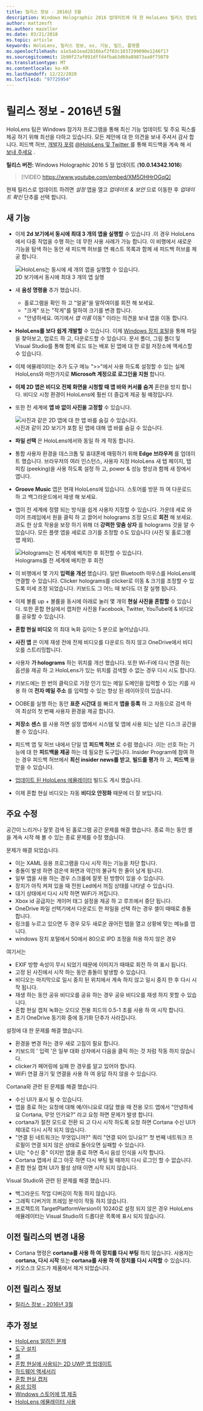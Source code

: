 ```yaml
---
title: 릴리스 정보 - 2016년 5월
description: Windows Holographic 2016 업데이트에 대 한 HoloLens 릴리스 정보입니다.
author: mattzmsft
ms.author: mazeller
ms.date: 03/21/2018
ms.topic: article
keywords: HoloLens, 릴리스 정보, os, 기능, 빌드, 플랫폼
ms.openlocfilehash: a1e5ab1ead2816baf2f03c1037299090e1246f17
ms.sourcegitcommit: 1b90f27af091dffd4fba63d69a89873aa0f75079
ms.translationtype: MT
ms.contentlocale: ko-KR
ms.lasthandoff: 12/22/2020
ms.locfileid: "97725954"
---
```

# <a name="release-notes---may-2016"></a>릴리스 정보 - 2016년 5월

HoloLens 팀은 Windows 참가자 프로그램을 통해 최신 기능 업데이트 및 주요 픽스를 제공 하기 위해 최선을 다하고 있습니다. 모든 제안에 대 한 의견을 보내 주셔서 감사 합니다. 피드백 허브, [개발자 포럼](https://forums.hololens.com) [ @HoloLens 및 Twitter ](https://twitter.com/hololens)를 통해 피드백을 계속 해 서 [보내 주세요](https://docs.microsoft.com/windows/mixed-reality/give-us-feedback) .

**릴리스 버전:** Windows Holographic 2016 5 월 업데이트 (**10.0.14342.1016**)

>[!VIDEO https://www.youtube.com/embed/XM5OHHrOGqQ]

현재 릴리스로 업데이트 하려면 *설정* 앱을 열고 *업데이트 & 보안* 으로 이동한 후 *업데이트 확인* 단추를 선택 합니다.

## <a name="new-features"></a>새 기능

* 이제 **2d 보기에서 동시에 최대 3 개의 앱을 실행할** 수 있습니다 .이 경우 HoloLens에서 다중 작업을 수행 하는 데 무한 사용 사례가 가능 합니다. 이 비행에서 새로운 기능을 탐색 하는 동안 새 피드백 허브를 연 퀘스트 목록과 함께 새 피드백 허브를 제공 합니다.

  ![HoloLens는 동시에 세 개의 앱을 실행할 수 있습니다.](images/img-3625-400px.jpg)<br>
  2D 보기에서 동시에 최대 3 개의 앱 실행

* 새 **음성 명령을** 추가 했습니다.
   * 홀로그램을 확인 하 고 "얼굴"을 말하여이를 회전 해 보세요.
   * "크게" 또는 "작게"를 말하여 크기를 변경 합니다.
   * "안녕하세요. 여기에서 *앱 이름* 이동" 이라는 의견을 보내 앱을 이동 합니다.
* **HoloLens를 보다 쉽게 개발할** 수 있습니다. 이제 [Windows 장치 포털](https://docs.microsoft.com/windows/mixed-reality/develop/platform-capabilities-and-apis/using-the-windows-device-portal)을 통해 파일을 찾아보고, 업로드 하 고, 다운로드할 수 있습니다. 문서 폴더, 그림 폴더 및 Visual Studio를 통해 함께 로드 또는 배포 된 앱에 대 한 로컬 저장소에 액세스할 수 있습니다.
* 이제 에뮬레이터는 추가 도구 메뉴 ">>"에서 사용 하도록 설정할 수 있는 실제 HoloLens와 마찬가지로 **Microsoft 계정으로 로그인을 지원** 합니다.
* **이제 2D 앱은 비디오 전체 화면을 시청할 때 앱 바와 커서를 숨겨** 혼란을 방지 합니다. 비디오 시청 환경이 HoloLens에 훨씬 더 즐겁게 제공 될 예정입니다.
* 또한 전 세계에 **앱 바 없이 사진을 고정할** 수 있습니다.

  ![사진과 같은 2D 앱에 대 한 앱 바를 숨길 수 있습니다.](images/img-3626-400px.jpg)<br>
  사진과 같이 2D 보기가 포함 된 앱에 대해 앱 바를 숨길 수 있습니다.

* **파일 선택** 은 HoloLens에서와 동일 하 게 작동 합니다.
* 통합 사용자 환경을 데스크톱 및 휴대폰에 매핑하기 위해 **Edge 브라우저** 를 업데이트 했습니다. 브라우저의 여러 인스턴스, 사용자 지정 HoloLens 새 탭 페이지, 탭 피킹 (peeking)을 사용 하도록 설정 하 고, power & 성능 향상과 함께 새 창에서 엽니다.
* **Groove Music** 앱은 현재 HoloLens에 있습니다. 스토어를 방문 하 여 다운로드 하 고 백그라운드에서 재생 해 보세요.
* 앱이 전 세계에 정렬 되는 방식을 쉽게 사용자 지정할 수 있습니다. 가운데 세로 와이어 프레임에서 원을 클릭 하 고 끌어서 holograms 조정 모드로 **회전** 해 보세요. 과도 한 상호 작용을 보장 하기 위해 더 **강력한 맞춤 상자** 를 holograms 것을 알 수 있습니다. 모든 플랫 앱을 세로로 크기를 조정할 수도 있습니다 (사진 및 홀로그램 앱 제외).

  ![Holograms는 전 세계에 배치한 후 회전할 수 있습니다.](images/img-3627-400px.jpg)<br>
  Holograms를 전 세계에 배치한 후 회전

* 이 비행에서 몇 가지 **입력을 개선** 했습니다. 일반 Bluetooth 마우스를 HoloLens에 연결할 수 있습니다. Clicker holograms를 clicker로 이동 & 크기를 조정할 수 있도록 미세 조정 되었습니다. 키보드도 그 어느 때 보다도 더 잘 실행 됩니다.
* 이제 볼륨 up + 볼륨을 동시에 아래로 눌러 몇 개의 **현실 사진을 혼합할** 수 있습니다. 또한 혼합 현실에서 캡처한 사진을 Facebook, Twitter, YouTube에 & 비디오를 공유할 수 있습니다.
* **혼합 현실 비디오** 의 최대 녹화 길이는 5 분으로 늘어났습니다.
* **사진 앱** 은 이제 재생 전에 전체 비디오를 다운로드 하지 않고 OneDrive에서 비디오를 스트리밍합니다.
* 사용자 **가 holograms** 하는 위치를 개선 했습니다. 또한 Wi-Fi에 다시 연결 하는 옵션을 제공 하 고 HoloLens가 있는 위치를 검색할 수 없는 경우 다시 시도 합니다.
* 키보드에는 한 번의 클릭으로 가장 인기 있는 메일 도메인을 입력할 수 있는 키를 사용 하 여 **전자 메일 주소** 를 입력할 수 있는 향상 된 레이아웃이 있습니다.
* OOBE를 실행 하는 동안 **표준 시간대** 를 빠르게 **앱을 등록** 하 고 자동으로 검색 하 여 최상의 첫 번째 사용자 환경을 제공 합니다.
* **저장소 센스** 를 사용 하면 설정 앱에서 시스템 및 앱에 사용 되는 남은 디스크 공간을 볼 수 있습니다.
* 피드백 앱 및 허브 내에서 단일 앱 **피드백 허브** 로 수렴 했습니다 .이는 선호 하는 기능에 대 한 **피드백을 제공** 하는 데 필요한 도구입니다. Insider Program에 참여 하는 경우 피드백 허브에서 **최신 insider news를 받고**, **빌드를 평가** 하 고, **피드백** 을 받을 수 있습니다.
* [업데이트 된 HoloLens 에뮬레이터](https://docs.microsoft.com/windows/mixed-reality/develop/install-the-tools) 빌드도 게시 했습니다.
* 이제 혼합 현실 비디오는 자동 **비디오 안정화** 때문에 더 잘 보입니다.

## <a name="major-fixes"></a>주요 수정

공간이 느리거나 잘못 검색 된 홀로그램 공간 문제를 해결 했습니다. 종료 하는 동안 셸을 계속 시작 해 볼 수 있는 종료 문제를 수정 했습니다.

문제가 해결 되었습니다.
* 이는 XAML 응용 프로그램을 다시 시작 하는 기능을 차단 합니다.
* 충돌이 발생 하면 검은색 화면과 약간의 불규칙 한 줄이 남게 됩니다.
* 일부 앱을 사용 하는 경우 스크롤에 잘못 된 방향이 있을 수 있습니다.
* 장치가 아직 켜져 있을 때 전원 Led에서 꺼짐 상태를 나타낼 수 있습니다.
* 대기 상태에서 다시 시작 하면 WiFi가 꺼집니다.
* Xbox id 공급자는 게이머 태그 설정을 제공 하 고 루프에서 중단 됩니다.
* OneDrive 파일 선택기에서 다운로드 한 파일을 선택 하는 경우 셸이 때때로 충돌 합니다.
* 링크를 누르고 있으면 두 경우 모두 새로운 끊어진 탭을 열고 상황에 맞는 메뉴를 엽니다.
* windows 장치 포털에서 50에서 80으로 IPD 조정을 허용 하지 않은 경우

여기서는
* EXIF 방향 속성이 무시 되었기 때문에 이미지가 때때로 회전 하 여 표시 됩니다.
* 고정 된 사진에서 시작 하는 동안 충돌이 발생할 수 있습니다.
* 비디오는 마지막으로 일시 중지 된 위치에서 계속 하지 않고 일시 중지 한 후 다시 시작 됩니다.
* 재생 하는 동안 공유 비디오를 공유 하는 경우 공유 비디오를 재생 하지 못할 수 있습니다.
* 혼합 현실 캡처 녹화는 오디오 전용 피드의 0.5-1 초를 사용 하 여 시작 합니다.
* 초기 OneDrive 동기화 중에 동기화 단추가 사라집니다.

설정에 대 한 문제를 해결 했습니다.
* 환경을 변경 하는 경우 새로 고침이 필요 합니다.
* 키보드의 ' 입력 '은 일부 대화 상자에서 다음을 클릭 하는 것 처럼 작동 하지 않습니다.
* clicker가 페어링에 실패 한 경우를 알고 있어야 합니다.
* WiFi 연결 끊기 및 연결을 사용 하 여 응답 하지 않을 수 있습니다.

Cortana와 관련 된 문제를 해결 했습니다.
* 수신 UI가 표시 될 수 있습니다.
* 앱을 종료 하는 요청에 대해 예/아니요로 대답 했을 때 전용 모드 앱에서 "안녕하세요 Cortana, 무엇 인가요?" 라고 요청 하면 문제가 발생 합니다.
* cortana가 절전 모드로 전환 되 고 다시 시작 하도록 요청 하면 Cortana 수신 UI가 제대로 다시 시작 되지 않습니다.
* "연결 된 네트워크는 무엇입니까?" 쿼리 "연결 되어 있나요?" 첫 번째 네트워크 프로필이 연결 되지 않은 상태로 돌아오면 실패할 수 있습니다.
* UI는 "수신 중" 이지만 앱을 종료 하면 즉시 음성 인식을 시작 합니다.
* Cortana 앱에서 로그 아웃 하면 다시 부팅 될 때까지 다시 로그인 할 수 없습니다.
* 혼합 현실 캡처 UI가 활성 상태 이면 시작 되지 않습니다.

Visual Studio와 관련 된 문제를 해결 했습니다.
* 백그라운드 작업 디버깅이 작동 하지 않습니다.
* 그래픽 디버거의 프레임 분석이 작동 하지 않습니다.
* 프로젝트의 TargetPlatformVersion이 10240로 설정 되지 않은 경우 HoloLens 에뮬레이터는 Visual Studio의 드롭다운 목록에 표시 되지 않습니다.

## <a name="changes-from-previous-release"></a>이전 릴리스의 변경 내용
* Cortana 명령은 **cortana를 사용 하 여 장치를 다시 부팅** 하지 않습니다. 사용자는 **cortana, 다시 시작** 또는 **cortana를 사용 하 여 장치를 다시 시작할** 수 있습니다.
* 키오스크 모드가 제품에서 제거 되었습니다.

## <a name="prior-release-notes"></a>이전 릴리스 정보
* [릴리스 정보 - 2016년 3월](release-notes-march-2016.md)

## <a name="see-also"></a>추가 정보
* [HoloLens 알려진 문제](https://docs.microsoft.com/windows/mixed-reality/hololens-known-issues)
* [도구 설치](https://docs.microsoft.com/windows/mixed-reality/develop/install-the-tools)
* [셸](https://docs.microsoft.com/windows/mixed-reality/discover/navigating-the-windows-mixed-reality-home)
* [혼합 현실에 사용되는 2D UWP 앱 업데이트](https://docs.microsoft.com/windows/mixed-reality/develop/porting-apps/building-2d-apps)
* [하드웨어 액세서리](https://docs.microsoft.com/windows/mixed-reality/discover/hardware-accessories)
* [혼합 현실 캡처](https://docs.microsoft.com/windows/mixed-reality/mixed-reality-capture)
* [음성 입력 ](https://docs.microsoft.com/windows/mixed-reality/design/voice-input)
* [Windows 스토어에 앱 제출](https://docs.microsoft.com/windows/mixed-reality/distribute/submitting-an-app-to-the-microsoft-store)
* [HoloLens 에뮬레이터 사용](https://docs.microsoft.com/windows/mixed-reality/develop/platform-capabilities-and-apis/using-the-hololens-emulator)
